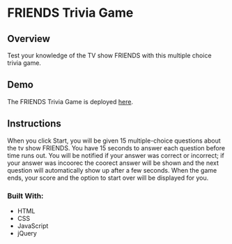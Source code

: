 # FRIENDS Trivia Game

## Overview
Test your knowledge of the TV show FRIENDS with this multiple choice trivia game.

## Demo
The FRIENDS Trivia Game is deployed [here](https://nbardoi.github.io/TriviaGame).

## Instructions
When you click Start, you will be given 15 multiple-choice questions about the tv show FRIENDS. You have 15 seconds to answer each question before time runs out. You will be notified if your answer was correct or incorrect; if your answer was incoorec the coorect answer will be shown and the next question will automatically show up after a few seconds. When the game ends, your score and the option to start over will be displayed for you.

### Built With:
 - HTML
 - CSS
 - JavaScript
 - jQuery
